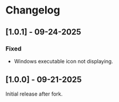 # Changelog

## [1.0.1] - 09-24-2025

### Fixed

* Windows executable icon not displaying.

## [1.0.0] - 09-21-2025

Initial release after fork.